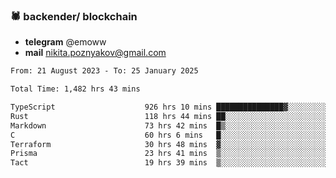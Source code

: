 ### 🕷 backender/ blockchain
- **telegram** @emoww
- **mail** nikita.poznyakov@gmail.com

<!--START_SECTION:waka-->

```txt
From: 21 August 2023 - To: 25 January 2025

Total Time: 1,482 hrs 43 mins

TypeScript                    926 hrs 10 mins ███████████████▓░░░░░░░░░   62.24 %
Rust                          118 hrs 44 mins ██░░░░░░░░░░░░░░░░░░░░░░░   07.98 %
Markdown                      73 hrs 42 mins  █▒░░░░░░░░░░░░░░░░░░░░░░░   04.95 %
C                             60 hrs 6 mins   █░░░░░░░░░░░░░░░░░░░░░░░░   04.04 %
Terraform                     30 hrs 48 mins  ▓░░░░░░░░░░░░░░░░░░░░░░░░   02.07 %
Prisma                        23 hrs 41 mins  ▒░░░░░░░░░░░░░░░░░░░░░░░░   01.59 %
Tact                          19 hrs 39 mins  ▒░░░░░░░░░░░░░░░░░░░░░░░░   01.32 %
```

<!--END_SECTION:waka-->





